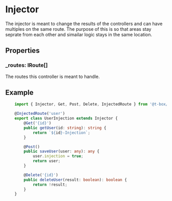 # Injector
The injector is meant to change the results of the controllers and can have multiples on the same route.  The purpose of this is so that areas stay seprate from each other and simailar logic stays in the same location.

## Properties
### _routes: IRoute[]
The routes this controller is meant to handle.

## Example
```typescript
    import { Injector, Get, Post, Delete, InjectedRoute } from '@t-box/server';

    @InjectedRoute('user')
    export class UserInjection extends Injector {
        @Get('{id}')
        public getUser(id: string): string {
            return `${id}-Injection`;
        }

        @Post()
        public saveUser(user: any): any {
            user.injection = true;
            return user;
        }

        @Delete('{id}')
        public deleteUser(result: boolean): boolean {
            return !result;
        }
    }
```